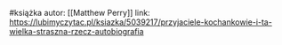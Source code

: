 #książka 
autor: [[Matthew Perry]]
link: https://lubimyczytac.pl/ksiazka/5039217/przyjaciele-kochankowie-i-ta-wielka-straszna-rzecz-autobiografia